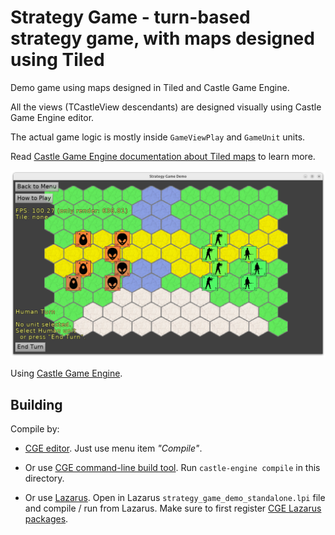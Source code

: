 # Strategy Game - turn-based strategy game, with maps designed using Tiled

Demo game using maps designed in Tiled and Castle Game Engine.

All the views (TCastleView descendants) are designed visually
using Castle Game Engine editor.

The actual game logic is mostly inside `GameViewPlay` and `GameUnit` units.

Read [Castle Game Engine documentation about Tiled maps](https://castle-engine.io/tiled_maps) to learn more.

![Screenshot](screenshot.png)

Using [Castle Game Engine](https://castle-engine.io/).

## Building

Compile by:

- [CGE editor](https://castle-engine.io/manual_editor.php). Just use menu item _"Compile"_.

- Or use [CGE command-line build tool](https://castle-engine.io/build_tool). Run `castle-engine compile` in this directory.

- Or use [Lazarus](https://www.lazarus-ide.org/). Open in Lazarus `strategy_game_demo_standalone.lpi` file and compile / run from Lazarus. Make sure to first register [CGE Lazarus packages](https://castle-engine.io/documentation.php).
